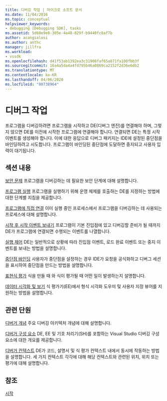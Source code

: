 ```yaml
---
title: 디버깅 작업 | 마이크로 소프트 문서
ms.date: 11/04/2016
ms.topic: conceptual
helpviewer_keywords:
- debugging [Debugging SDK], tasks
ms.assetid: 5d60e9e8-305e-4a48-829f-b9440fc8af7b
author: acangialosi
ms.author: anthc
manager: jillfra
ms.workload:
- vssdk
ms.openlocfilehash: d41f53ab1392ea3c31908faf65a871fa100fbb3f
ms.sourcegitcommit: 16a4a5da4a4fd795b46a0869ca2152f2d36e6db2
ms.translationtype: MT
ms.contentlocale: ko-KR
ms.lasthandoff: 04/06/2020
ms.locfileid: "80738964"
---
```

# <a name="debug-tasks"></a>디버그 작업
프로그램을 디버깅하려면 프로그램을 시작하고 DE(디버그 엔진)를 연결해야 하며, 그렇지 않으면 DE를 이전에 시작한 프로그램에 연결해야 합니다. 연결되면 DE는 특정 시작 이벤트를 생성해야 합니다. 이에 대한 응답으로 디버그 패키지는 IDE에 설정된 중단점을 바인딩하려고 시도합니다. 프로그램이 바인딩된 중단점에 도달하면 중지되고 사용자 입력이 대기됩니다.

## <a name="in-this-section"></a>섹션 내용
 [보안 문제](../../extensibility/debugger/security-issues.md) 프로그램을 디버깅하는 데 필요한 보안 단계에 대해 설명합니다.

 [프로그램 실행](../../extensibility/debugger/launching-a-program.md) 프로그램을 실행하기 위해 운영 체제를 호출하는 DE를 지정하는 방법에 대한 단계별 지침을 제공합니다.

 [프로그램에 직접 연결](../../extensibility/debugger/attaching-directly-to-a-program.md) 이미 실행 중인 프로세스에서 프로그램을 디버깅하는 데 사용되는 프로세스에 대해 설명합니다.

 [시작 후 시작 이벤트 보내기](../../extensibility/debugger/sending-startup-events-after-a-launch.md) 프로그램이 기본 진입점에 있고 디버깅할 준비가 될 때까지 DE가 프로그램에 연결되면 수행되는 이벤트를 나열합니다.

 [실행 제어](../../extensibility/debugger/control-of-execution.md) DE는 일반적으로 상황에 따라 진입점 이벤트, 로드 완료 이벤트 또는 중지 이벤트를 보내는 방법을 설명합니다.

 [중단점 바인딩](../../extensibility/debugger/binding-breakpoints.md) 사용자가 중단점을 설정하는 경우 IDE가 요청을 공식화하고 디버그 세션을 표시하여 중단점을 만드는 방법을 설명합니다.

 [표현식 평가](../../extensibility/debugger/evaluating-expressions.md) 식을 만들 때 와 식이 평가될 때 어떤 일이 발생하는지 설명합니다.

 [데이터 시각화 및 보기](../../extensibility/debugger/visualizing-and-viewing-data.md) 식 평가기(EE)에서 형식 시각화 도우미 및 사용자 지정 뷰어를 지원하는 방법을 설명합니다.

## <a name="related-sections"></a>관련 단원
 [디버거 개념](../../extensibility/debugger/debugger-concepts.md) 주요 디버깅 아키텍처 개념에 대해 설명합니다.

 [디버거 구성 요소](../../extensibility/debugger/debugger-components.md) DE, EE 및 기호 처리기(SH)를 포함하는 Visual Studio 디버깅 구성 요소에 대한 개요를 제공합니다.

 [디버거 컨텍스트](../../extensibility/debugger/debugger-contexts.md) DE가 코드, 설명서 및 식 평가 컨텍스트 내에서 동시에 작동하는 방법을 설명합니다. 세 가지 컨텍스트 각각에 대해 해당 컨텍스트와 관련된 위치, 위치 또는 평가에 대해 설명합니다.

## <a name="see-also"></a>참조
 [시작](../../extensibility/debugger/getting-started-with-debugger-extensibility.md)
